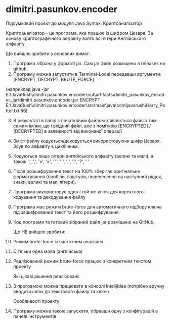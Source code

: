 # dimitri.pasunkov.encoder

Підсумковий проєкт до модуля Java Syntax. Криптоаналізатор

Криптоаналізатор - це програма, яка працює із шифром Цезаря.
За основу криптографічного алфавіту взято всі літери Англійського алфавіту.

   Що вийшло зробити з основних вимог:

1. Програма зібрана у форматі jar. Сам jar файл розміщено в releases на github.
2. Програму можна запустити в Terminal-Local передавши аргументи: [ENCRYPT, DECRYPT, BRUTE_FORCE]  

(наприклад java -jar E:\JavaRush\dimitri.pasunkov.encoder\out\artifacts\dimitri_pasunkov_encoder_jar\dimitri.pasunkov.encoder.jar ENCRYPT E:\JavaRush\dimitri.pasunkov.encoder\src\main\java\com\javarush\Harry_Potter.txt 56)
  

3. В результаті в папці з початковим файлом з'являється файл з тим самим ім'ям, що і вхідний файл, але з поміткою [ENCRYPTED] / [DECRYPTED] в залежності від виконаної операції
4. Зміст файлу кодується/декодується використовуючи шифр Цезаря. Зсув по алфавіту є циклічним.
5. Кодуються лише літери англійського алфавіту (великі та малі), а також '.', ',', '«', '»', '"', '\'', ':', '!', '?', ' '
6. Після розшифрування текст на 100% зберігає оригінальне форматування (пробіли, відступи, перенесення на наступний рядок, знаки, великі та малі літери).
7. Програма використовує один і той же ключ для коректного кодування та декодування файлу
8. Програма має режим brute-force для автоматичного підбору ключа під зашифрований текст та його розшифрування.
9. Код програми та готовий зібраний файл jar розміщено на GitHub.

   
   Що НЕ вийшло зробити:

1. Режим brute-force із частотним  аналізом
2. Є тільки одна мова (англійська)
3. Реалізований режим brute-force працює з конкретним текстом проекту

   
   Які цікаві рішення реалізовані:

1. З програмою можна працювати в консолі IntelijIdea (потрібно вручну вводити шлях до текстового файлу та ключ)
   

   Особливості проекту

1. Програму можна також запускати, обравши одну з конфігурацій в панелі інструментів
